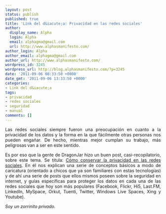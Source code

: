 ```yaml
---
layout: post
status: publish
published: true
title: 'Link del d&iacute;a: Privacidad en las redes sociales'
author:
  display_name: Alpha
  login: Alpha
  email: alphagma@gmail.com
  url: http://www.alphasmanifesto.com/
author_login: Alpha
author_email: alphagma@gmail.com
author_url: http://www.alphasmanifesto.com/
wordpress_id: 3245
wordpress_url: http://blog.alphasmanifesto.com/?p=3245
date: '2011-09-06 08:33:50 +0000'
date_gmt: '2011-09-06 13:33:50 +0000'
categories:
- Link del d&iacute;a
tags:
- privacidad
- redes sociales
- seguridad
- manual
comments: []
---
```

<p style="text-align: justify;">Las redes sociales siempre fueron una preocupaci&oacute;n en cuanto a la privacidad de los datos y la forma en la que f&aacute;cilmente otras personas nos pueden enga&ntilde;ar. De hecho, mientras mejor cumplan su trabajo, m&aacute;s peligrosas van a ser en este sentido.</p>
<p style="text-align: justify;">Es por eso que la gente de DragonJar hizo un buen post, casi-recopilatorio, sobre este tema. Se titula: <a href="http://www.dragonjar.org/como-conservar-la-privacidad-en-redes-sociales.xhtml">C&oacute;mo conservar la privacidad en las redes sociales</a>. En &eacute;l nos explican una serie de conceptos b&aacute;sicos a modo de caricatura (orientado a chicos que ya son familiares con estas tecnolog&iacute;as) y de ah&iacute; una serie de posts que ellos mismos poseen sobre la seguridad en internet, y gu&iacute;as espec&iacute;ficas para proteger los datos en cada una de las redes sociales que hoy son m&aacute;s populares (Facebook, Flickr, Hi5, Last.FM, LinkedIn, MySpace, Orkut, Tuenti, Twitter, Windows Live Spaces, Xing y Youtube).</p>
<p style="text-align: justify;"><em>Soy un zorrinito privado.</em></p>
